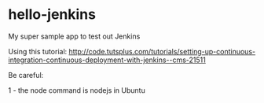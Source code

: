 # hello-jenkins

My super sample app to test out Jenkins

Using this tutorial: http://code.tutsplus.com/tutorials/setting-up-continuous-integration-continuous-deployment-with-jenkins--cms-21511

Be careful:

  1 - the node command is nodejs in Ubuntu
